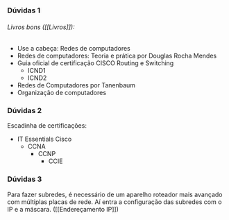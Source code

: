 ### Dúvidas 1

###### Livros bons ([[Livros]]):
- Use a cabeça: Redes de computadores
- Redes de computadores: Teoria e prática por Douglas Rocha Mendes
- Guia oficial de certificação CISCO Routing e Switching
	- ICND1
	- ICND2
- Redes de Computadores por Tanenbaum
- Organização de computadores


### Dúvidas 2
Escadinha de certificações:
- IT Essentials Cisco
	- CCNA
		- CCNP
			- CCIE


### Dúvidas 3
Para fazer subredes, é necessário de um aparelho roteador mais avançado com múltiplas placas de rede. Aí entra a configuração das subredes com o IP e a máscara. ([[Endereçamento IP]])
